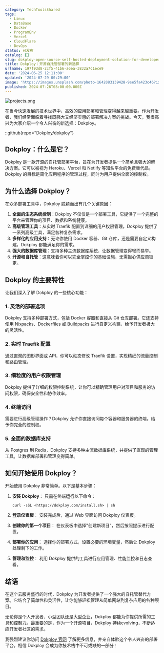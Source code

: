 ```yaml
---
category: TechToolsShared
tags:
  - Linux
  - DataBase
  - Docker
  - ProgramEnv
  - Vercel
  - CloudFlare
  - DevOps
status: 已发布
catalog: []
slug: dokploy-open-source-self-hosted-deployment-solution-for-developers
title: Dokploy：开源自托管部署的新选择
urlname: 197f93d8-2cf5-41b6-a6ea-3832a7c1ece9
date: '2024-06-25 12:11:00'
updated: '2024-07-29 00:29:00'
image: 'https://images.unsplash.com/photo-1642083139428-9ee5fa423c46?ixlib=rb-4.0.3&q=85&fm=jpg&crop=entropy&cs=srgb'
published: 2024-07-26T08:00:00.000Z
---
```


![projects.png](https://prod-files-secure.s3.us-west-2.amazonaws.com/5d24fe63-e567-4804-86f9-9fdc62e13082/adfdc1fe-2109-46ac-9ad4-f50e8631f20c/projects.png?X-Amz-Algorithm=AWS4-HMAC-SHA256&X-Amz-Content-Sha256=UNSIGNED-PAYLOAD&X-Amz-Credential=ASIAZI2LB4667XSYYXJD%2F20250413%2Fus-west-2%2Fs3%2Faws4_request&X-Amz-Date=20250413T054123Z&X-Amz-Expires=3600&X-Amz-Security-Token=IQoJb3JpZ2luX2VjEG0aCXVzLXdlc3QtMiJHMEUCIQDU%2FusVyrS7L6gfql8zzUHT5Ww22ZghfxA0PPqzWzMUSQIgLzB9E%2Brx%2BLnx1PU11HPHqpEee94eEMEPMM0zeWKDf2QqiAQI5v%2F%2F%2F%2F%2F%2F%2F%2F%2F%2FARAAGgw2Mzc0MjMxODM4MDUiDAzDZvuSSAbBAv%2FLwCrcA6KU3gnbWhkLCARkUWo5VtlBA%2BfjpMOQoYTfw4%2BoZWBfc1DgyfFXvn%2BnVxCI9nZWWP%2FDNZ3%2F6YOnrVN6s9jU9LLJ8AtsINn%2BWYvF8ZqonkM8gttL56j7W%2FEaOZmOG3ttYdxuQgVt1mq7PVni9ZADNvy%2B885DwMj7AnJkpVGHa4hQybE%2B91mZCnWrkrDsX83uO4JvQhPFu6ewL7Obsoi6IfaHLSS9xJEmir91CaM8QGanIbB7TudHq8UrbEoKjPMcwvGJ0ripBZWusc36jLsthBqhrMyeQAWzRM48BfrJ%2BNTQbhkv9QrCYtphsJ7GrlHtFe%2BLkcskdBurxj8oYv3tLIxeiTpGWq4LmYQkmcQyccXQuO4CgG8ihs31ErvmDwbXXYAfl1CJMBxqu1%2Ftdb8%2FckmhLd19zW4UnZT43dyRkSexvJpoz1%2Fj8DjuW5UWSLzKbvIH8gPfyf1i6OZT%2Bj50NqsnJh6cVkE9eFk23%2FkAKYxoC3LXC9ZqiWXS3mhs5bDMD83xlaAwKDeU7%2B88TmCDcHZRWjTgoHLw%2BzKUyufFDvWj2H%2FinuaDyFx9MCEriFobtLTg1K7xUh%2FBMB8QzUuGYYARRlFg7lp59DOoXQv5Yz8Qc9rfl6fc%2BJ6qDM5OMN%2BL7b8GOqUB2esG6JtZLDz83doCcr5rnevnOfcxvYUHGgLuyMGNAJhNEarZ9Ictt9sZjEROl1Wa1dHlVJnVY8mQ09wASPegHASpSOK9hi8jcKf6WTB1dqCYU2idIlRskHvlRiR0IM0vAAXzBW56xdtWbSPhM3nP%2F%2FBklXr7OB2qYF6FifIEB72LQ98WJ982WaXDLOTteFzBEImCS8mrheO8FlacNLzwuifaf43M&X-Amz-Signature=8f05716e3b488c2092c2986da331b10960ea05ffabfccd03e5718c3c671ab17c&X-Amz-SignedHeaders=host&x-id=GetObject)


在当今快速发展的技术世界中，高效的应用部署和管理变得越来越重要。作为开发者，我们经常面临着寻找既强大又经济实惠的部署解决方案的挑战。今天，我很高兴为大家介绍一个令人兴奋的新选择：Dokploy。


::github{repo="Dokploy/dokploy"}


## Dokploy：什么是它？


Dokploy 是一款开源的自托管部署平台，旨在为开发者提供一个简单且强大的解决方案。它可以被视为 Heroku、Vercel 和 Netlify 等知名平台的免费替代品。Dokploy 的目标是简化应用程序的管理过程，同时为用户提供全面的控制权。


## 为什么选择 Dokploy？


在众多部署工具中，Dokploy 脱颖而出有几个关键原因：

1. **全面的生态系统控制**：Dokploy 不仅仅是一个部署工具，它提供了一个完整的平台来管理你的项目、数据和系统健康。
2. **高级管理工具**：从实时 Traefik 配置到详细的用户权限管理，Dokploy 提供了一系列高级工具，满足各种复杂需求。
3. **多样化的应用支持**：无论你使用 Docker 容器、Git 仓库，还是需要自定义构建，Dokploy 都能满足你的需求。
4. **强大的数据库管理**：支持多种主流数据库系统，让数据管理变得轻而易举。
5. **开源和自托管**：这意味着你可以完全掌控你的基础设施，无需担心供应商锁定。

## Dokploy 的主要特性


让我们深入了解 Dokploy 的一些核心功能：


### 1. 灵活的部署选项


Dokploy 支持多种部署方式，包括 Docker 容器和直接从 Git 仓库部署。它还支持使用 Nixpacks、Dockerfiles 或 Buildpacks 进行自定义构建，给予开发者极大的灵活性。


### 2. 实时 Traefik 配置


通过直观的图形界面或 API，你可以动态修改 Traefik 设置，实现精细的流量控制和路由管理。


### 3. 细粒度的用户权限管理


Dokploy 提供了详细的权限控制系统，让你可以精确管理用户对项目和服务的访问权限，确保安全性和协作效率。


### 4. 终端访问


需要进行高级管理操作？Dokploy 允许你直接访问每个容器和服务器的终端，给予你完全的控制权。


### 5. 全面的数据库支持


从 Postgres 到 Redis，Dokploy 支持多种主流数据库系统，并提供了直观的管理工具，让数据库部署和管理变得简单。


## 如何开始使用 Dokploy？


开始使用 Dokploy 非常简单。以下是基本步骤：

1. **安装 Dokploy**：
只需在终端运行以下命令：

    ```plain text
    curl -sSL <https://dokploy.com/install.sh> | sh
    ```

2. **登录仪表板**：
安装完成后，通过 Web 界面访问 Dokploy 仪表板。
3. **创建你的第一个项目**：
在仪表板中选择"创建新项目"，然后按照提示进行配置。
4. **部署你的应用**：
选择你的部署方式，设置必要的环境变量，然后让 Dokploy 处理剩下的工作。
5. **管理和监控**：
利用 Dokploy 提供的工具进行应用管理、性能监控和日志查看。

## 结语


在这个云服务盛行的时代，Dokploy 为开发者提供了一个强大的自托管替代方案。它结合了简单性和灵活性，让你能够轻松管理从简单网站到复杂应用的各种项目。


无论你是个人开发者、小型团队还是大型企业，Dokploy 都能为你提供所需的工具和控制力。最重要的是，作为一个开源项目，Dokploy 持续evolving，不断适应开发者社区的需求。


我强烈建议你访问 [Dokploy 官网](https://dokploy.com/) 了解更多信息，并亲自体验这个令人兴奋的部署平台。相信 Dokploy 会成为你技术栈中不可或缺的一部分！

